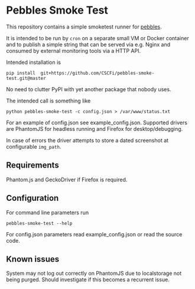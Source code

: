 # Pebbles Smoke Test

This repository contains a simple smoketest runner for [pebbles](https://github.com/CSCfi/pebbles).

It is intended to be run by `cron` on a separate small VM or Docker container
and to publish a simple string that can be served via e.g. Nginx and consumed
by external monitoring tools via a HTTP API.

Intended installation is

    pip install  git+https://github.com/CSCFi/pebbles-smoke-test.git@master

No need to clutter PyPI with yet another package that nobody uses.

The intended call is something like

    python pebbles-smoke-test -c config.json > /var/www/status.txt

For an example of config.json see example_config.json. Supported drivers are
PhantomJS for headless running and Firefox for desktop/debugging.

In case of errors the driver attempts to store a dated screenshot at
configurable `img_path`.

## Requirements

Phantom.js and GeckoDriver if Firefox is required.

## Configuration

For command line parameters run

    pebbles-smoke-test --help

For config.json parameters read example_config.json or read the source code.

## Known issues

System may not log out correctly on PhantomJS due to localstorage not being
purged. Should investigate if this becomes a recurrent issue.

